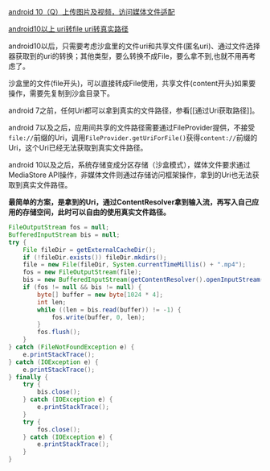 [android 10（Q）上传图片及视频，访问媒体文件适配](https://www.codeleading.com/article/54742523762/)

[android10以上 uri转file uri转真实路径](https://blog.csdn.net/jingzz1/article/details/106188462)



android10以后，只需要考虑沙盒里的文件uri和共享文件(匿名uri)、通过文件选择器获取到的uri的转换；其他类型，要么转换不成File，要么拿不到,也就不用再考虑了。

沙盒里的文件(file开头)，可以直接转成File使用，共享文件(content开头)如果要操作，需要先复制到沙盒目录下。

android 7之前，任何Uri都可以拿到真实的文件路径，参看[[通过Uri获取路径]]。

android 7以及之后，应用间共享的文件路径需要通过FileProvider提供，不接受`file://`前缀的Uri，调用`FileProvider.getUriForFile()`获得`content://`前缀的Uri，这个Uri已经无法获取到真实文件路径。

android 10以及之后，系统存储变成分区存储（沙盒模式），媒体文件要求通过MediaStore API操作，非媒体文件则通过存储访问框架操作，拿到的Uri也无法获取到真实文件路径。

**最简单的方案，是拿到的Uri，通过ContentResolver拿到输入流，再写入自己应用的存储空间，此时可以自由的使用真实文件路径。**

```java
FileOutputStream fos = null;
BufferedInputStream bis = null;
try {
    File fileDir = getExternalCacheDir();
    if (!fileDir.exists()) fileDir.mkdirs();
    file = new File(fileDir, System.currentTimeMillis() + ".mp4");
    fos = new FileOutputStream(file);
    bis = new BufferedInputStream(getContentResolver().openInputStream(uri));
    if (fos != null && bis != null) {
        byte[] buffer = new byte[1024 * 4];
        int len;
        while ((len = bis.read(buffer)) != -1) {
            fos.write(buffer, 0, len);
        }
        fos.flush();
    }
} catch (FileNotFoundException e) {
    e.printStackTrace();
} catch (IOException e) {
    e.printStackTrace();
} finally {
    try {
        bis.close();
    } catch (IOException e) {
        e.printStackTrace();
    }
    try {
        fos.close();
    } catch (IOException e) {
        e.printStackTrace();
    }
}
```

